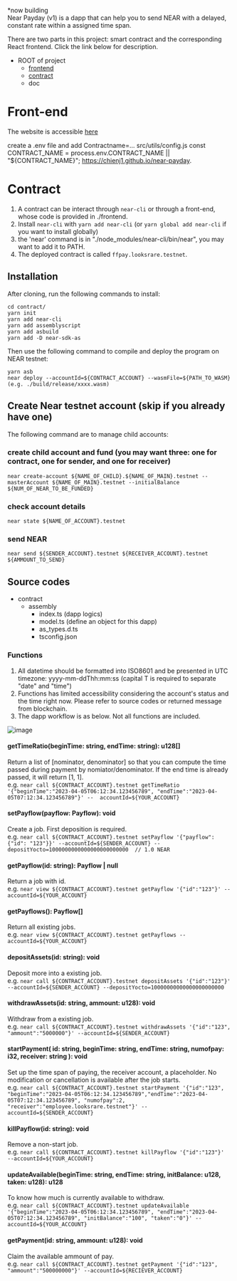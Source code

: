 *now building  
Near Payday (v1) is a dapp that can help you to send NEAR with a delayed, constant rate within a assigned time span.  

There are two parts in this project: smart contract and the corresponding React frontend. Click the link below for description.
  - ROOT of project  
    - [frontend](https://github.com/chienj1/near-payday/edit/main/README.md#Front-end)
    - [contract](https://github.com/chienj1/near-payday/edit/main/README.md#Contract)
    - doc

# Front-end
The website is accessible [here](https://chienj1.github.io/near-payday/)

create a .env file and add Contractname=...
 src/utils/config.js
 const CONTRACT_NAME = process.env.CONTRACT_NAME || "${CONTRACT_NAME}";
https://chienj1.github.io/near-payday.



# Contract
1. A contract can be interact through `near-cli` or through a front-end, whose code is provided in ./frontend.  
2. Install `near-cli` with `yarn add near-cli` (or `yarn global add near-cli` if you want to install globally)    
3. the 'near' command is in "./node_modules/near-cli/bin/near", you may want to add it to PATH. 
4. The deployed contract is called `ffpay.looksrare.testnet`. 

## Installation
After cloning, run the following commands to install:  
```
cd contract/  
yarn init 
yarn add near-cli        
yarn add assemblyscript  
yarn add asbuild  
yarn add -D near-sdk-as  
```
Then use the following command to compile and deploy the program on NEAR testnet:   
```
yarn asb  
near deploy --accountId=${CONTRACT_ACCOUNT} --wasmFile=${PATH_TO_WASM} (e.g. ./build/release/xxxx.wasm)  
```
## Create Near testnet account (skip if you already have one)
The following command are to manage child accounts:  
### create child account and fund (you may want three: one for contract, one for sender, and one for receiver)
`near create-account ${NAME_OF_CHILD}.${NAME_OF_MAIN}.testnet --masterAccount ${NAME_OF_MAIN}.testnet --initialBalance ${NUM_OF_NEAR_TO_BE_FUNDED}`
### check account details
`near state ${NAME_OF_ACCOUNT}.testnet`
### send NEAR
`near send ${SENDER_ACCOUNT}.testnet ${RECEIVER_ACCOUNT}.testnet ${AMMOUNT_TO_SEND}`

## Source codes
  - contract  
    - assembly  
      - index.ts          (dapp logics)
      - model.ts          (define an object for this dapp)
      - as_types.d.ts     
      - tsconfig.json
        
### Functions
1. All datetime should be formatted into ISO8601 and be presented in UTC timezone: yyyy-mm-ddThh:mm:ss (capital T is required to separate "date" and "time")  
2. Functions has limited accessibility considering the account's status and the time right now. Please refer to source codes or returned message from blockchain.
3. The dapp workflow is as below. Not all functions are included.

![image](https://github.com/chienj1/near-payday/blob/main/doc/workflow.png)

#### getTimeRatio(beginTime: string, endTime: string): u128[]
Return a list of [nominator, denominator] so that you can compute the time passed during payment by nomiator/denominator. If the end time is already passed, it will return [1, 1].  
e.g. `near call ${CONTRACT_ACCOUNT}.testnet getTimeRatio '{"beginTime":"2023-04-05T06:12:34.123456789", "endTime":"2023-04-05T07:12:34.123456789"}' --  accountId=${YOUR_ACCOUNT}`  
#### setPayflow(payflow: Payflow): void  
Create a job. First deposition is required.  
e.g. `near call ${CONTRACT_ACCOUNT}.testnet setPayflow '{"payflow":{"id": "123"}}' --accountId=${SENDER_ACCOUNT} --depositYocto=1000000000000000000000000  // 1.0 NEAR`  
#### getPayflow(id: string): Payflow | null
Return a job with id.  
e.g. `near view ${CONTRACT_ACCOUNT}.testnet getPayflow '{"id":"123"}' --accountId=${YOUR_ACCOUNT}`
#### getPayflows(): Payflow[]
Return all existing jobs.  
e.g. `near view ${CONTRACT_ACCOUNT}.testnet getPayflows --accountId=${YOUR_ACCOUNT}`
#### depositAssets(id: string): void
Deposit more into a existing job.  
e.g. `near call ${CONTRACT_ACCOUNT}.testnet depositAssets '{"id":"123"}' --accountId=${SENDER_ACCOUNT} --depositYocto=10000000000000000000000`
#### withdrawAssets(id: string, ammount: u128): void
Withdraw from a existing job.  
e.g. `near call ${CONTRACT_ACCOUNT}.testnet withdrawAssets '{"id":"123", "ammount":"5000000"}' --accountId=${SENDER_ACCOUNT}`
#### startPayment( id: string, beginTime: string, endTime: string, numofpay: i32, receiver: string ): void  
Set up the time span of paying, the receiver account, a placeholder. No modification or cancellation is available after the job starts.  
e.g. `near call ${CONTRACT_ACCOUNT}.testnet startPayment '{"id":"123", "beginTime":"2023-04-05T06:12:34.123456789","endTime":"2023-04-05T07:12:34.123456789", "numofpay":2, "receiver":"employee.looksrare.testnet"}' --accountId=${SENDER_ACCOUNT}`
#### killPayflow(id: string): void
Remove a non-start job.  
e.g. `near call ${CONTRACT_ACCOUNT}.testnet killPayflow '{"id":"123"}'  --accountId=${YOUR_ACCOUNT}`
#### updateAvailable(beginTime: string, endTime: string, initBalance: u128, taken: u128): u128
To know how much is currently available to withdraw.  
e.g. `near call ${CONTRACT_ACCOUNT}.testnet updateAvailable '{"beginTime":"2023-04-05T06:12:34.123456789", "endTime":"2023-04-05T07:12:34.123456789", "initBalance":"100", "taken":"0"}' --accountId=${YOUR_ACCOUNT}`
#### getPayment(id: string, ammount: u128): void
Claim the available ammount of pay.  
e.g. `near call ${CONTRACT_ACCOUNT}.testnet getPayment '{"id":"123", "ammount":"500000000"}' --accountId=${RECIEVER_ACCOUNT}`





